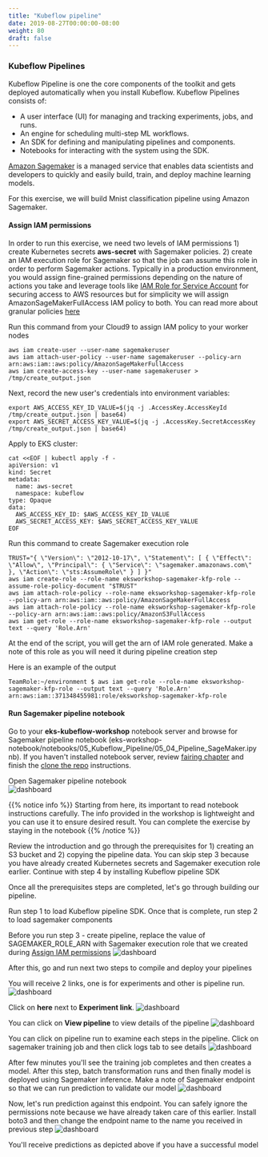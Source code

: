 ```yaml
---
title: "Kubeflow pipeline"
date: 2019-08-27T00:00:00-08:00
weight: 80
draft: false
---
```


### Kubeflow Pipelines

Kubeflow Pipeline is one the core components of the toolkit and gets deployed automatically when you install Kubeflow. Kubeflow Pipelines consists of:

* A user interface (UI) for managing and tracking experiments, jobs, and runs.
* An engine for scheduling multi-step ML workflows.
* An SDK for defining and manipulating pipelines and components.
* Notebooks for interacting with the system using the SDK.

[Amazon Sagemaker](https://aws.amazon.com/sagemaker/) is a managed service that enables data scientists and developers to quickly and easily build, train, and deploy machine learning models.

For this exercise, we will build Mnist classification pipeline using Amazon Sagemaker.

#### Assign IAM permissions

In order to run this exercise, we need two levels of IAM permissions 1) create Kubernetes secrets **aws-secret** with Sagemaker policies. 2) create an IAM execution role for Sagemaker so that the job can assume this role in order to perform Sagemaker actions. Typically in a production environment, you would assign fine-grained permissions depending on the nature of actions you take and leverage tools like [IAM Role for Service Account](https://docs.aws.amazon.com/eks/latest/userguide/iam-roles-for-service-accounts.html) for securing access to AWS resources but for simplicity we will assign AmazonSageMakerFullAccess IAM policy to both. You can read more about granular policies [here](https://docs.aws.amazon.com/sagemaker/latest/dg/sagemaker-roles.html)

Run this command from your Cloud9 to assign IAM policy to your worker nodes
```
aws iam create-user --user-name sagemakeruser
aws iam attach-user-policy --user-name sagemakeruser --policy-arn arn:aws:iam::aws:policy/AmazonSageMakerFullAccess
aws iam create-access-key --user-name sagemakeruser > /tmp/create_output.json
```

Next, record the new user's credentials into environment variables:

```
export AWS_ACCESS_KEY_ID_VALUE=$(jq -j .AccessKey.AccessKeyId /tmp/create_output.json | base64)
export AWS_SECRET_ACCESS_KEY_VALUE=$(jq -j .AccessKey.SecretAccessKey /tmp/create_output.json | base64)
```

Apply to EKS cluster:

```
cat <<EOF | kubectl apply -f -
apiVersion: v1
kind: Secret
metadata:
  name: aws-secret
  namespace: kubeflow
type: Opaque
data:
  AWS_ACCESS_KEY_ID: $AWS_ACCESS_KEY_ID_VALUE
  AWS_SECRET_ACCESS_KEY: $AWS_SECRET_ACCESS_KEY_VALUE
EOF
```

Run this command to create Sagemaker execution role
```
TRUST="{ \"Version\": \"2012-10-17\", \"Statement\": [ { \"Effect\": \"Allow\", \"Principal\": { \"Service\": \"sagemaker.amazonaws.com\" }, \"Action\": \"sts:AssumeRole\" } ] }"
aws iam create-role --role-name eksworkshop-sagemaker-kfp-role --assume-role-policy-document "$TRUST"
aws iam attach-role-policy --role-name eksworkshop-sagemaker-kfp-role --policy-arn arn:aws:iam::aws:policy/AmazonSageMakerFullAccess
aws iam attach-role-policy --role-name eksworkshop-sagemaker-kfp-role --policy-arn arn:aws:iam::aws:policy/AmazonS3FullAccess
aws iam get-role --role-name eksworkshop-sagemaker-kfp-role --output text --query 'Role.Arn'
```

At the end of the script, you will get the arn of IAM role generated. Make a note of this role as you will need it during pipeline creation step

Here is an example of the output
```
TeamRole:~/environment $ aws iam get-role --role-name eksworkshop-sagemaker-kfp-role --output text --query 'Role.Arn'
arn:aws:iam::371348455981:role/eksworkshop-sagemaker-kfp-role
```
#### Run Sagemaker pipeline notebook

Go to your **eks-kubeflow-workshop** notebook server and browse for Sagemaker pipeline notebook (eks-workshop-notebook/notebooks/05_Kubeflow_Pipeline/05_04_Pipeline_SageMaker.ipynb). If you haven't installed notebook server, review [fairing chapter](/advanced/420_kubeflow/fairing/#create-jupyter-notebook-server) and finish the [clone the repo](/advanced/420_kubeflow/fairing/#clone-the-repo) instructions.

Open Sagemaker pipeline notebook  
![dashboard](/images/kubeflow/pipelines-view-sagemaker-notebook.png)

{{% notice info %}}
Starting from here, its important to read notebook instructions carefully. The info provided in the workshop is lightweight and you can use it to ensure desired result. You can complete the exercise by staying in the notebook
{{% /notice %}}

Review the introduction and go through the prerequisites for 1) creating an S3 bucket and 2) copying the pipeline data. You can skip step 3 because you have already created Kubernetes secrets and Sagemaker execution role earlier. Continue with step 4 by installing Kubeflow pipeline SDK

Once all the prerequisites steps are completed, let's go through building our pipeline.

Run step 1 to load Kubeflow pipeline SDK. Once that is complete, run step 2 to load sagemaker components

Before you run step 3 - create pipeline, replace the value of SAGEMAKER_ROLE_ARN with Sagemaker execution role that we created during [Assign IAM permissions](/advanced/420_kubeflow/pipelines/#assign-iam-permissions)
![dashboard](/images/kubeflow/pipelines-sagemaker-execution-role.png)

After this, go and run next two steps to compile and deploy your pipelines

You will receive 2 links, one is for experiments and other is pipeline run.
![dashboard](/images/kubeflow/pipelines-deploy.png)

Click on **here** next to **Experiment link**.
![dashboard](/images/kubeflow/pipelines-sagemaker-experiment.png)


You can click on **View pipeline** to view details of the pipeline
![dashboard](/images/kubeflow/pipelines-sagemaker-overview.png)

You can click on pipeline run to examine each steps in the pipeline. Click on sagemaker training job and then click logs tab to see details
![dashboard](/images/kubeflow/pipelines-run-logs.png)

After few minutes you'll see the training job completes and then creates a model. After this step, batch transformation runs and then finally model is deployed using Sagemaker inference. Make a note of Sagemaker endpoint so that we can run prediction to validate our model
![dashboard](/images/kubeflow/pipelines-sagemaker-endpoint.png)

Now, let's run prediction against this endpoint. You can safely ignore the permissions note because we have already taken care of this earlier. Install boto3 and then change the endpoint name to the name you received in previous step
![dashboard](/images/kubeflow/pipelines-sagemaker-predictions.png)

You'll receive predictions as depicted above if you have a successful model
